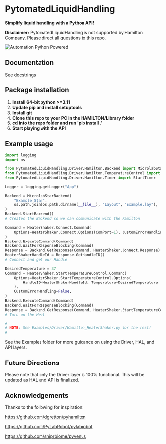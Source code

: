 # PytomatedLiquidHandling
**Simplify liquid handling with a Python API!**

**Disclaimer:** PytomatedLiquidHandling is not supported by Hamilton Company. Please direct all questions to this repo.

![Automation Python Powered](https://user-images.githubusercontent.com/85904380/227666692-56c97b56-ec2a-4d2a-9bb7-99341dad405e.png)

## Documentation

See docstrings

## Package installation

1. **Install 64-bit python >=3.11**
2. **Update pip and install setuptools**
3. **Install git**
4. **Clone this repo to your PC in the HAMILTON/Library folder**
5. **cd into the repo folder and run 'pip install .'**
6. **Start playing with the API**

## Example usage
```python
import logging
import os

from PytomatedLiquidHandling.Driver.Hamilton.Backend import MicrolabStarBackend
from PytomatedLiquidHandling.Driver.Hamilton.TemperatureControl import HeaterShaker
from PytomatedLiquidHandling.Driver.Hamilton.Timer import StartTimer

Logger = logging.getLogger("App")

Backend = MicrolabStarBackend(
    "Example Star",
    os.path.join(os.path.dirname(__file__), "Layout", "Example.lay"),
)
Backend.StartBackend()
# Creates the Backend so we can communicate with the Hamilton

Command = HeaterShaker.Connect.Command(
    Options=HeaterShaker.Connect.Options(ComPort=1), CustomErrorHandling=False
)
Backend.ExecuteCommand(Command)
Backend.WaitForResponseBlocking(Command)
Response = Backend.GetResponse(Command, HeaterShaker.Connect.Response)
HeaterShakerHandleId = Response.GetHandleID()
# Connect and get our Handle

DesiredTemperature = 37
Command = HeaterShaker.StartTemperatureControl.Command(
    Options=HeaterShaker.StartTemperatureControl.Options(
        HandleID=HeaterShakerHandleId, Temperature=DesiredTemperature
    ),
    CustomErrorHandling=False,
)
Backend.ExecuteCommand(Command)
Backend.WaitForResponseBlocking(Command)
Response = Backend.GetResponse(Command, HeaterShaker.StartTemperatureControl.Response)
# Turn on the Heat

#
# NOTE: See Examples/Driver/Hamilton_HeaterShaker.py for the rest!
#
```

See the Examples folder for more guidance on using the Driver, HAL, and API layers.

## Future Directions

Please note that only the Driver layer is 100% functional. This will be updated as HAL and API is finalized.

## Acknowledgements

Thanks to the following for inspiration:

https://github.com/dgretton/pyhamilton

https://github.com/PyLabRobot/pylabrobot

https://github.com/sniprbiome/pyvenus

